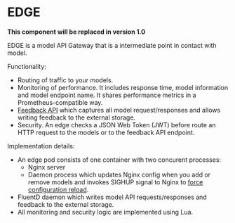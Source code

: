 # EDGE

**This component will be replaced in version 1.0**

EDGE is a model API Gateway that is a intermediate point in contact with model.

Functionality:
* Routing of traffic to your models.
* Monitoring of performance. It includes response time, model information and model endpoint name. It shares performance metrics in a Prometheus-compatible way.
* [Feedback API](./gs_feedback_loop.md) which captures all model request/responses and allows writing feedback to the external storage.
* Security. An edge checks a JSON Web Token (JWT) before route an HTTP request to the models or to the feedback API endpoint.


Implementation details:
* An edge pod consists of one container with two concurent processes:
  * Nginx server
  * Daemon process which updates Nginx config when you add or remove models and invokes SIGHUP signal to Nginx to [force configuration reload](http://nginx.org/en/docs/control.html#reconfiguration).
* FluentD daemon which writes model API requests/responses and feedback to the external storage.
* All monitoring and security logic are implemented using Lua.